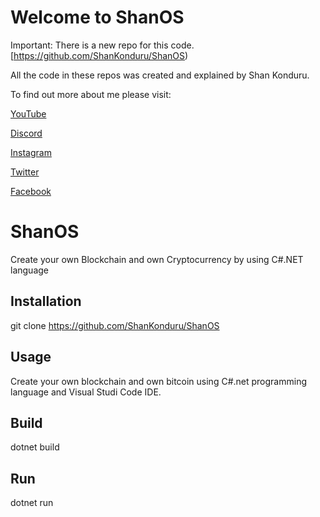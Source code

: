 # Welcome to ShanOS

Important: There is a new repo for this code.
[https://github.com/ShanKonduru/ShanOS)

All the code in these repos was created and explained by Shan Konduru.

To find out more about me please visit:

[YouTube](https://www.youtube.com/channel/UCZcBzXatMG9sLhg-dYHGSxQ)

[Discord](https://discord.gg/tm6ET8Fy)

[Instagram](https://www.instagram.com/shankonduru/)

[Twitter](https://twitter.com/ShanKonduru)

[Facebook](https://www.facebook.com/shan.konduru/)

# ShanOS

Create your own Blockchain and own Cryptocurrency by using C#.NET language

## Installation
git clone https://github.com/ShanKonduru/ShanOS

## Usage

Create your own blockchain and own bitcoin using C#.net programming language and Visual Studi Code IDE.

## Build
dotnet build 

## Run
dotnet run
